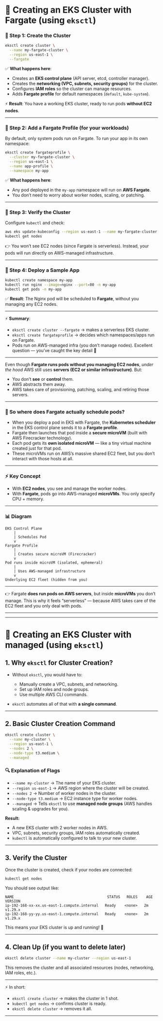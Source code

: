 
# 📘 Creating an EKS Cluster with Fargate (using `eksctl`)

### 🔹 Step 1: Create the Cluster

```bash
eksctl create cluster \
  --name my-fargate-cluster \
  --region us-east-1 \
  --fargate
```

✅ **What happens here**:

* Creates an **EKS control plane** (API server, etcd, controller manager).
* Creates the **networking (VPC, subnets, security groups)** for the cluster.
* Configures **IAM roles** so the cluster can manage resources.
* Adds **Fargate profile** for default namespaces (`default`, `kube-system`).

⚡ **Result**: You have a working EKS cluster, ready to run pods **without EC2 nodes**.

---

### 🔹 Step 2: Add a Fargate Profile (for your workloads)

By default, only system pods run on Fargate. To run your app in its own namespace:

```bash
eksctl create fargateprofile \
  --cluster my-fargate-cluster \
  --region us-east-1 \
  --name app-profile \
  --namespace my-app
```

✅ **What happens here**:

* Any pod deployed in the `my-app` namespace will run on **AWS Fargate**.
* You don’t need to worry about worker nodes, scaling, or patching.

---

### 🔹 Step 3: Verify the Cluster

Configure `kubectl` and check:

```bash
aws eks update-kubeconfig --region us-east-1 --name my-fargate-cluster
kubectl get nodes
```

👉 You won’t see EC2 nodes (since Fargate is serverless). Instead, your pods will run directly on AWS-managed infrastructure.

---

### 🔹 Step 4: Deploy a Sample App

```bash
kubectl create namespace my-app
kubectl run nginx --image=nginx --port=80 -n my-app
kubectl get pods -n my-app
```

✅ **Result**:
The Nginx pod will be scheduled to **Fargate**, without you managing any EC2 nodes.

---

⚡ **Summary**:

* `eksctl create cluster --fargate` → makes a serverless EKS cluster.
* `eksctl create fargateprofile` → decides which namespaces/apps run on Fargate.
* Pods run on AWS-managed infra (you don’t manage nodes).
Excellent question — you’ve caught the key detail 🔑

---

Even though **Fargate runs pods without you managing EC2 nodes**, *under the hood* AWS still uses **servers (EC2 or similar infrastructure)**. But:

* You don’t **see** or **control** them.
* AWS abstracts them away.
* AWS takes care of provisioning, patching, scaling, and retiring those servers.

---

### 🧩 So where does Fargate actually schedule pods?

* When you deploy a pod in EKS with Fargate, the **Kubernetes scheduler** in the EKS control plane sends it to a **Fargate profile**.
* Fargate then launches that pod inside a **secure microVM** (built with AWS Firecracker technology).
* Each pod gets its **own isolated microVM** — like a tiny virtual machine created just for that pod.
* These microVMs run on AWS’s massive shared EC2 fleet, but you don’t interact with those hosts at all.

---

### ⚡ Key Concept

* With **EC2 nodes**, you see and manage the worker nodes.
* With **Fargate**, pods go into AWS-managed **microVMs**. You only specify CPU + memory.

---

### 📊 Diagram

```
EKS Control Plane
    |
    | Schedules Pod
    v
Fargate Profile
    |
    | Creates secure microVM (Firecracker)
    v
Pod runs inside microVM (isolated, ephemeral)
    |
    | Uses AWS-managed infrastructure
    v
Underlying EC2 fleet (hidden from you)
```

---

👉
Fargate **does run pods on AWS servers**, but inside **microVMs** you don’t manage. This is why it feels “serverless” — because AWS takes care of the EC2 fleet and you only deal with pods.

---
---

# 📘 Creating an EKS Cluster with managed (using `eksctl`)

## 1. Why `eksctl` for Cluster Creation?

* Without `eksctl`, you would have to:

  * Manually create a VPC, subnets, and networking.
  * Set up IAM roles and node groups.
  * Use multiple AWS CLI commands.
* `eksctl` automates all of that with **a single command**.

---

## 2. Basic Cluster Creation Command

```bash
eksctl create cluster \
  --name my-cluster \
  --region us-east-1 \
  --nodes 2 \
  --node-type t3.medium \
  --managed
```

### 🔍 Explanation of Flags

* `--name my-cluster` → The name of your EKS cluster.
* `--region us-east-1` → AWS region where the cluster will be created.
* `--nodes 2` → Number of worker nodes in the cluster.
* `--node-type t3.medium` → EC2 instance type for worker nodes.
* `--managed` → Tells `eksctl` to use **managed node groups** (AWS handles scaling & upgrades for you).

**Result:**

* A new EKS cluster with 2 worker nodes in AWS.
* VPC, subnets, security groups, IAM roles automatically created.
* `kubectl` is automatically configured to talk to your new cluster.

---

## 3. Verify the Cluster

Once the cluster is created, check if your nodes are connected:

```bash
kubectl get nodes
```

You should see output like:

```
NAME                                           STATUS   ROLES    AGE   VERSION
ip-192-168-xx-xx.us-east-1.compute.internal   Ready    <none>   2m    v1.29.x
ip-192-168-yy-yy.us-east-1.compute.internal   Ready    <none>   2m    v1.29.x
```

This means your EKS cluster is up and running! 🎉

---

## 4. Clean Up (if you want to delete later)

```bash
eksctl delete cluster --name my-cluster --region us-east-1
```

This removes the cluster and all associated resources (nodes, networking, IAM roles, etc.).

---

⚡ In short:

* `eksctl create cluster` → makes the cluster in 1 shot.
* `kubectl get nodes` → confirms cluster is ready.
* `eksctl delete cluster` → removes it all.

---

